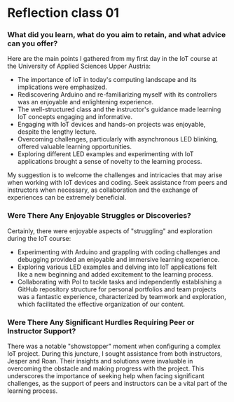 # Reflection class 01

### What did you learn, what do you aim to retain, and what advice can you offer?

Here are the main points I gathered from my first day in the IoT course at the University of Applied Sciences Upper Austria:

- The importance of IoT in today's computing landscape and its implications were emphasized.
- Rediscovering Arduino and re-familiarizing myself with its controllers was an enjoyable and enlightening experience.
- The well-structured class and the instructor's guidance made learning IoT concepts engaging and informative.
- Engaging with IoT devices and hands-on projects was enjoyable, despite the lengthy lecture.
- Overcoming challenges, particularly with asynchronous LED blinking, offered valuable learning opportunities.
- Exploring different LED examples and experimenting with IoT applications brought a sense of novelty to the learning process.

My suggestion is to welcome the challenges and intricacies that may arise when working with IoT devices and coding. Seek assistance from peers and instructors when necessary, as collaboration and the exchange of experiences can be extremely beneficial. 

### Were There Any Enjoyable Struggles or Discoveries?

Certainly, there were enjoyable aspects of "struggling" and exploration during the IoT course:

- Experimenting with Arduino and grappling with coding challenges and debugging provided an enjoyable and immersive learning experience.
- Exploring various LED examples and delving into IoT applications felt like a new beginning and added excitement to the learning process.
- Collaborating with Pol to tackle tasks and independently establishing a GitHub repository structure for personal portfolios and team projects was a fantastic experience, characterized by teamwork and exploration, which facilitated the effective organization of our content.

### Were There Any Significant Hurdles Requiring Peer or Instructor Support?

There was a notable "showstopper" moment when configuring a complex IoT project. During this juncture, I sought assistance from both instructors, Jesper and Roan. Their insights and solutions were invaluable in overcoming the obstacle and making progress with the project. This underscores the importance of seeking help when facing significant challenges, as the support of peers and instructors can be a vital part of the learning process.
